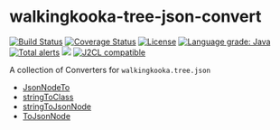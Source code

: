 # walkingkooka-tree-json-convert
[![Build Status](https://github.com/mP1/walkingkooka-tree-json-convert/actions/workflows/build.yaml/badge.svg)](https://github.com/mP1/walkingkooka-tree-json-convert/actions/workflows/build.yaml/badge.svg)
[![Coverage Status](https://coveralls.io/repos/github/mP1/walkingkooka-tree-json-convert/badge.svg?branch=master)](https://coveralls.io/repos/github/mP1/walkingkooka-tree-json-convert?branch=master)
[![License](https://img.shields.io/badge/License-Apache%202.0-blue.svg)](https://opensource.org/licenses/Apache-2.0)
[![Language grade: Java](https://img.shields.io/lgtm/grade/java/g/mP1/walkingkooka-tree-json-convert.svg?logo=lgtm&logoWidth=18)](https://lgtm.com/projects/g/mP1/walkingkooka-tree-json-convert/context:java)
[![Total alerts](https://img.shields.io/lgtm/alerts/g/mP1/walkingkooka-tree-json-convert.svg?logo=lgtm&logoWidth=18)](https://lgtm.com/projects/g/mP1/walkingkooka-tree-json-convert/alerts/)
![](https://tokei.rs/b1/github/mP1/walkingkooka-tree-json-convert)
[![J2CL compatible](https://img.shields.io/badge/J2CL-compatible-brightgreen.svg)](https://github.com/mP1/j2cl-central)

A collection of Converters for `walkingkooka.tree.json`

- [JsonNodeTo](https://github.com/mP1/walkingkooka-tree-json-convert/blob/master/src/main/java/walkingkooka/tree/json/convert/JsonNodeToUnmarshallingConverter.java)
- [stringToClass](https://github.com/mP1/walkingkooka-tree-json-convert/blob/master/src/main/java/walkingkooka/tree/json/convert/StringToClassConverter.java)
- [stringToJsonNode](https://github.com/mP1/walkingkooka-tree-json-convert/blob/master/src/main/java/walkingkooka/tree/json/convert/StringToJsonNodeConverter.java)
- [ToJsonNode](https://github.com/mP1/walkingkooka-tree-json-convert/blob/master/src/main/java/walkingkooka/tree/json/convert/ToJsonNodeMarshallingConverter.java)